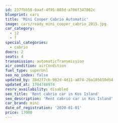 ```yaml
---
id: 237fbb58-0aaf-4f95-885d-a706f347862c
blueprint: cars
title: 'Mini Cooper Cabrio Automatic'
image: cars/ready_mini_cooper_cabrio_2015.jpg
car_category:
  - j2
  - f
special_categories:
  - cabrio
doors: 2
seats: 4
transmission: automaticTransmission
air_condition: airCondition
fuel_type: superUnl
seo_no_index: false
updated_by: 38d2f7cb-982d-4d11-a874-2ba105610d54
updated_at: 1704748974
resrv_availability: disabled
seo_title: 'Rent cabrio car in Kos Island'
seo_description: 'Rent cabrio car in Kos Island'
car_brand: mini
date_of_registration: '2020-01-01'
price: 17000
---
```

